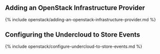 ## Adding an OpenStack Infrastructure Provider

{% include openstack/adding-an-openstack-infrastructure-provider.md %}

## Configuring the Undercloud to Store Events

{% include openstack/configure-undercloud-to-store-events.md %}
